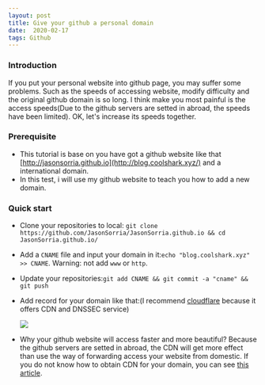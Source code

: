```yaml
---
layout: post
title: Give your github a personal domain
date:  2020-02-17
tags: Github
---
```


### Introduction    

If you put your personal website into github page, you may suffer some problems. Such as the speeds of accessing website, modify difficulty and the original github domain is so long. I think make you most painful is the access speeds(Due to the github servers are setted in abroad, the speeds have been limited). OK, let's increase its speeds together.

### Prerequisite

- This tutorial is base on you have got a github website like that [http://jasonsorria.github.io](http://blog.coolshark.xyz/) and a international domain.
- In this test, i will use my github website to teach you how to add a new domain.    

### Quick start

- Clone your repositories to local: `git clone https://github.com/JasonSorria/JasonSorria.github.io && cd JasonSorria.github.io/`  

- Add a `CNAME` file and input your domain in it:`echo "blog.coolshark.xyz" >> CNAME`. Warning: not add `www` or `http`.

- Update your repositories:`git add CNAME && git commit -a "cname" && git push`  

- Add record for your domain like that:(I recommend [cloudflare](https://dash.cloudflare.com/) because it offers CDN and DNSSEC service)

    ![](../problem_logs/GCP+V2ray+WebSocks+tls-to-surfing/2.png)

- Why your github website will access faster and more beautiful? Because the github servers are setted in abroad, the CDN will get more effect than use the way of forwarding access your website from domestic. If you do not know how to obtain CDN for your domain, you can see [this article](http://blog.coolshark.xyz/2019/12/scure-surfing/).


